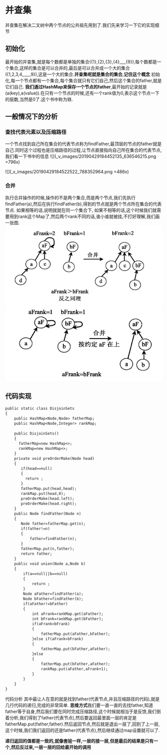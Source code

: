 # 并查集
并查集在解决二叉树中两个节点的公共祖先用到了.我们先来学习一下它的实现细节
## 初始化
最开始的并查集,就是每个数都是单独的集合({1},{2},{3},{4},,,,,{9}),每个数都是一个集合,这样的集合是可以合并的,最后是可以合并成一个大的集合({1,2,3,4,,,,,,,9}),这是一个大的集合.**并查集呢就是集合的集合,记住这个概念**
初始化,每一个节点都有一个集合,每个集合就只有它们自己,然后这个集合的father,就是它们自己.
**我们通过HashMap来保存一个节点的father**,最开始的记录就是(a(key),a(value)).在只有一个节点的时候,还有一个rank值为0,表示这个节点一下的层数,当然是0了.这个书中称为轶.

## 一般情况下的分析
### 查找代表元素以及压缩路径 
一个节点找到自己所在集合的代表节点称为findFather,最顶层的节点的father就是自己.同时这个过程也是压缩路径的过程,让节点直接指向自己所在集合的代表节点,我们看一下书中的信息
![](_v_images/20190429184452135_636546215.png =796x)

![](_v_images/20190429184522522_788352964.png =486x)
###  合并
执行合并操作的时候,操作的不是两个集合,而是两个节点,我们先执行findFather(a),然后在执行findFather(b),得到的节点就是两个节点所在集合的代表节点.
如果相等的话,说明就就在同一个集合下,
如果不相等的话,这个时候我们就需要用到rank这个Map了,然后两个rank不同的话,谁小谁就被挂,不打好理解,我们画一张图.
![](_v_images/20190429185401550_1076051.png)
![](_v_images/20190429185412189_876449420.png)
## 代码实现
```
public static class DisjoinSets
{
    public HashMap<Node,Node> fatherMap;
    public HashMap<Node,Integer> rankMap;

    public DisjoinSets()
    {
      fatherMap=new HashMap<>;
      rankMap=new HashMap<>;
    }
    private void preOrderMake(Node head)
    {
       if(head==null)
       {
         return ;
       }
       fatherMap.put(head,head);
       rankMap.put(head,0);
       preOrderMake(head.left);
       preOrderMake(head.right);
    }
    public Node findFather(Node n)
    {
       Node father=fatherMap.get(n);
       if(father!=n)
       {
           father=findFather(n);
       }
       fatherMap.put(n,father);
       return father;
    }
    public void union(Node a,Node b)
    {
        if(a==null||b==null)
        {
            return ;
        }
        Node aFather=findFather(a);
        Node bFather=findFather(b);
        if(aFather!=bFather)
        {
            int aFrank=rankMap.get(aFather);
            int bFrank=rankMap.get(bFather);
            if(aFrank<bFrank)
            {
                fatherMap.put(aFather,bFather);
            }else if(aFrank>bFrank)
            {
                fatherMap.put(bFather,aFather);
            }else
            {
                fatherMap.put(bFather,aFather);
                rankMap.put(aFather,aFrank+1);
            }
        }
    }
}
```
代码分析
其中最让人在意的就是找到father(代表节点,并且压缩路径的代码),就是几行代码的递归,完成的非常简单.
**思维方式**我们要一直一直的去找father,知道father等于自身,然后我们要在同时完成压缩路径,这个时候就相当于是反馈,我们倒着分析,我们得到了father(代表节点),然后要返回最里面一层的肯定是fatherMap.put(father,father).然后返回节点,然后就是退出一层了,回到了上一层,这个时候,我们我们返回的还是father(代表节点),然后继续通过map设置就可以了.

**递归返回的值都是一致的,就像套娃一样,一层的接一层,但是最后的结果是只有一个,然后反过来,一层一层的回给最开始的调用**